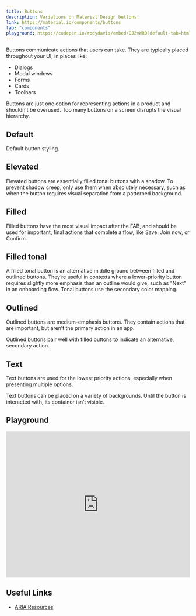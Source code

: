 ```yaml
---
title: Buttons
description: Variations on Material Design buttons.
link: https://material.io/components/buttons
tab: "components"
playground: https://codepen.io/rodydavis/embed/OJZvWRQ?default-tab=html%2Cresult&editable=true
---
```


Buttons communicate actions that users can take. They are typically placed throughout your UI, in places like:

- Dialogs
- Modal windows
- Forms
- Cards
- Toolbars

Buttons are just one option for representing actions in a product and shouldn’t be overused. Too many buttons on a screen disrupts the visual hierarchy.

## Default

Default button styling.

<code-preview group="default"></code-preview>

## Elevated

Elevated buttons are essentially filled tonal buttons with a shadow. To prevent shadow creep, only use them when absolutely necessary, such as when the button requires visual separation from a patterned background.

<code-preview group="elevated"></code-preview>

## Filled

Filled buttons have the most visual impact after the FAB, and should be used for important, final actions that complete a flow, like Save, Join now, or Confirm.

<code-preview group="filled"></code-preview>

## Filled tonal

A filled tonal button is an alternative middle ground between filled and outlined buttons. They’re useful in contexts where a lower-priority button requires slightly more emphasis than an outline would give, such as "Next" in an onboarding flow. Tonal buttons use the secondary color mapping.

<code-preview group="filled-tonal"></code-preview>

## Outlined

Outlined buttons are medium-emphasis buttons. They contain actions that are important, but aren’t the primary action in an app.

Outlined buttons pair well with filled buttons to indicate an alternative, secondary action.

<code-preview group="outlined"></code-preview>

## Text

Text buttons are used for the lowest priority actions, especially when presenting multiple options.

Text buttons can be placed on a variety of backgrounds. Until the button is interacted with, its container isn’t visible.

<code-preview group="text"></code-preview>

## Playground

<iframe height="400" style="width: 100%;" scrolling="no" title="MDL Starter" src="https://codepen.io/rodydavis/embed/OJZvWRQ?default-tab=html%2Cresult&editable=true" frameborder="no" loading="lazy" allowtransparency="true" allowfullscreen="true">
  See the Pen <a href="https://codepen.io/rodydavis/pen/OJZvWRQ">
  MDL Starter</a> by Rody Davis (<a href="https://codepen.io/rodydavis">@rodydavis</a>)
  on <a href="https://codepen.io">CodePen</a>.
</iframe>

## Useful Links

- [ARIA Resources](https://static.corp.google.com/ariablueprints/button/button.html)
